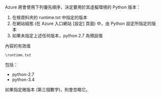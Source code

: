 ﻿Azure 將會使用下列優先順序，決定要用於其虛擬環境的 Python 版本：

1. 在根資料夾的 runtime.txt 中指定的版本
1. 在網站組態 (在 Azure 入口網站 [設定] 頁面) 中，由 Python 設定所指定的版本
1. 如果未指定上述任何版本，python 2.7 為預設值

內容的有效值 

    \runtime.txt

包括：

- python-2.7
- python-3.4

如果指定微版本 (第三個數字)，則會忽略它。

<!--HONumber=49-->